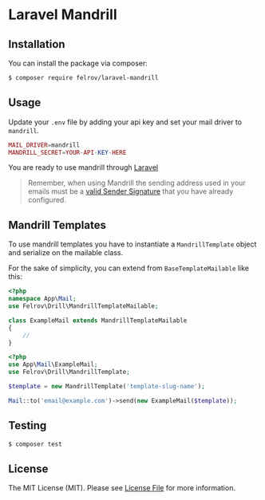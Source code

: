# Laravel Mandrill

## Installation

You can install the package via composer:

``` bash
$ composer require felrov/laravel-mandrill
```

## Usage

Update your `.env` file by adding your api key and set your mail driver to `mandrill`.

```php
MAIL_DRIVER=mandrill
MANDRILL_SECRET=YOUR-API-KEY-HERE
```

You are ready to use mandrill through [Laravel](https://laravel.com/docs/6.x/mail)

> Remember, when using Mandrill the sending address used in your emails must be a [valid Sender Signature](https://mandrill.zendesk.com/hc/en-us/articles/205582267-About-SPF-and-DKIM) that you have already configured.

## Mandrill Templates

To use mandrill templates you have to instantiate a `MandrillTemplate` object and serialize on the mailable class.

For the sake of simplicity, you can extend from `BaseTemplateMailable` like this: 

```php
<?php
namespace App\Mail;
use Felrov\Drill\MandrillTemplateMailable;

class ExampleMail extends MandrillTemplateMailable
{
    //
}
```
```php
<?php
use App\Mail\ExampleMail;
use Felrov\Drill\MandrillTemplate;

$template = new MandrillTemplate('template-slug-name');

Mail::to('email@example.com')->send(new ExampleMail($template));
```

## Testing

``` bash
$ composer test
```

## License

The MIT License (MIT). Please see [License File](LICENSE.md) for more information.
